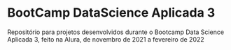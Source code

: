 # BootCamp DataScience Aplicada 3

Repositório para projetos desenvolvidos durante o Bootcamp Data Science Aplicada 3, 
feito na Alura, de novembro de 2021 a fevereiro de 2022
